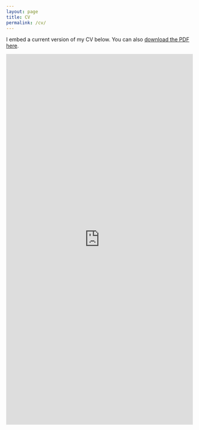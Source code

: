 ```yaml
---
layout: page
title: CV
permalink: /cv/
---
```


I embed a current version of my CV below. You can also [download the PDF here](/docs/CV+_+Zhang+Dingzhong.pdf).

<iframe src="https://dzzhang96.github.io/docs/CV+_+Zhang+Dingzhong.pdf" class="gde-frame" style="height: 1000px; width: 100%; border: none;" scrolling="yes"></iframe>

<!-- {% include embedpdf.html code="g31ho4cy2jkm0c0/CV%2B_%2BZhang%2BDingzhong.pdf" width=100 height=800 %} -->


